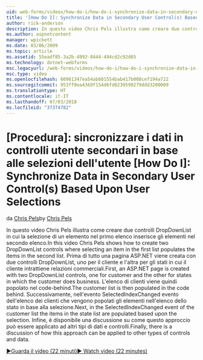 ```yaml
---
uid: web-forms/videos/how-do-i/how-do-i-synchronize-data-in-secondary-user-controls-based-upon-user-selections
title: '[How Do I]: Synchronize Data in Secondary User Control(s) Based Upon User Selections | Microsoft Docs'
author: rick-anderson
description: In questo video Chris Pels illustra come creare due controlli DropDownList in cui la selezione di un elemento nel primo elenco inserisce gli elementi nel secondo elenco. Home...
ms.author: aspnetcontent
manager: wpickett
ms.date: 03/06/2009
ms.topic: article
ms.assetid: 55eadf85-3a2b-4993-8444-494cd2c92d65
ms.technology: dotnet-webforms
msc.legacyurl: /web-forms/videos/how-do-i/how-do-i-synchronize-data-in-secondary-user-controls-based-upon-user-selections
msc.type: video
ms.openlocfilehash: 60961347ea54ab601554bab417b008cef194a722
ms.sourcegitcommit: 953ff9ea4369f154d6fd0239599279ddd3280009
ms.translationtype: HT
ms.contentlocale: it-IT
ms.lasthandoff: 07/03/2018
ms.locfileid: "37374782"
---
```

<a name="how-do-i-synchronize-data-in-secondary-user-controls-based-upon-user-selections"></a>[Procedura]: sincronizzare i dati in controlli utente secondari in base alle selezioni dell'utente
[How Do I]: Synchronize Data in Secondary User Control(s) Based Upon User Selections
====================
<span data-ttu-id="1b91e-104">da [Chris Pels](https://twitter.com/chrispels)</span><span class="sxs-lookup"><span data-stu-id="1b91e-104">by [Chris Pels](https://twitter.com/chrispels)</span></span>

<span data-ttu-id="1b91e-105">In questo video Chris Pels illustra come creare due controlli DropDownList in cui la selezione di un elemento nel primo elenco inserisce gli elementi nel secondo elenco.</span><span class="sxs-lookup"><span data-stu-id="1b91e-105">In this video Chris Pels shows how to create two DropDownList controls where selecting an item in the first list populates the items in the second list.</span></span> <span data-ttu-id="1b91e-106">Prima di tutto una pagina ASP.NET viene creata con due controlli DropDownList, uno per il cliente e l'altra per gli stati in cui il cliente intrattiene relazioni commerciali.</span><span class="sxs-lookup"><span data-stu-id="1b91e-106">First, an ASP.NET page is created with two DropDownList controls, one for customer and the other for states in which the customer does business.</span></span> <span data-ttu-id="1b91e-107">L'elenco di clienti viene quindi popolato nel code-behind.</span><span class="sxs-lookup"><span data-stu-id="1b91e-107">The customer list is then populated in the code behind.</span></span> <span data-ttu-id="1b91e-108">Successivamente, nell'evento SelectedIndexChanged evento dell'elenco dei clienti che vengono popolati gli elementi nell'elenco dello stato in base alla selezione.</span><span class="sxs-lookup"><span data-stu-id="1b91e-108">Next, in the SelectedIndexChanged event of the customer list the items in the state list are populated based upon the selection.</span></span> <span data-ttu-id="1b91e-109">Infine, è disponibile una discussione su come questo approccio può essere applicato ad altri tipi di dati e controlli.</span><span class="sxs-lookup"><span data-stu-id="1b91e-109">Finally, there is a discussion of how this approach can be applied to other types of controls and data.</span></span>

[<span data-ttu-id="1b91e-110">&#9654;Guarda il video (22 minuti)</span><span class="sxs-lookup"><span data-stu-id="1b91e-110">&#9654; Watch video (22 minutes)</span></span>](https://channel9.msdn.com/Blogs/ASP-NET-Site-Videos/how-do-i-synchronize-data-in-secondary-user-controls-based-upon-user-selections)
